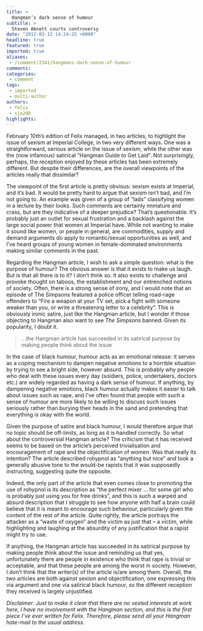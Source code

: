 ```yaml
---
title: >
  Hangman’s dark sense of humour
subtitle: >
  Steven Abnett courts controversy
date: "2012-03-13 14:24:25 +0000"
headline: true
featured: true
imported: true
aliases:
 - /comment/2341/hangmans-dark-sense-of-humour
comments:
categories:
 - comment
tags:
 - imported
 - multi-author
authors:
 - felix
 - sja208
highlights:
---
```


February 10th’s edition of Felix managed, in two articles, to highlight the issue of sexism at Imperial College, in two very different ways. One was a straightforward, serious article on the issue of sexism, while the other was the (now infamous) satirical “Hangman Guide to Get Laid”. Not surprisingly, perhaps, the reception enjoyed by these articles has been extremely different. But despite their differences, are the overall viewpoints of the articles really that dissimilar?

The viewpoint of the first article is pretty obvious: sexism exists at Imperial, and it’s bad. It would be pretty hard to argue that sexism isn’t bad, and I’m not going to. An example was given of a group of “lads” classifying women in a lecture by their looks. Such comments are certainly immature and crass, but are they indicative of a deeper prejudice? That’s questionable. It’s probably just an outlet for sexual frustration and a backlash against the large social power that women at Imperial have. While not wanting to make it sound like women, or people in general, are commodities, supply and demand arguments do apply to romantic/sexual opportunities as well, and I’ve heard groups of young women in female-dominated environments making similar comments in the past.

Regarding the Hangman article, I wish to ask a simple question: what is the purpose of humour? The obvious answer is that it exists to make us laugh. But is that all there is to it? I don’t think so. It also exists to challenge and provoke thought on taboos, the establishment and our entrenched notions of society. Often, there is a strong sense of irony, and I would note that an episode of The Simpsons featured a police officer telling road-rage offenders to “Fire a weapon at your TV set, pick a fight with someone weaker than you, or write a threatening letter to a celebrity”. This is obviously ironic satire, just like the Hangman article, but I wonder if those objecting to Hangman also want to see _The Simpsons_ banned. Given its popularity, I doubt it.

> ...the Hangman article has succeeded in its satirical purpose by making people think about the issue

In the case of black humour, humour acts as an emotional release: it serves as a coping mechanism to dampen negative emotions to a horrible situation by trying to see a bright side, however absurd. This is probably why people who deal with these issues every day (soldiers, police, undertakers, doctors etc.) are widely regarded as having a dark sense of humour. If anything, by dampening negative emotions, black humour actually makes it easier to talk about issues such as rape, and I’ve often found that people with such a sense of humour are more likely to be willing to discuss such issues seriously rather than burying their heads in the sand and pretending that everything is okay with the world.

Given the purpose of satire and black humour, I would therefore argue that no topic should be off-limits, as long as it is handled correctly. So what about the controversial Hangman article? The criticism that it has received seems to be based on the article’s perceived trivialisation and encouragement of rape and the objectification of women. Was that really its intention? The article described rohypnol as “anything but nice” and took a generally abusive tone to the would-be rapists that it was supposedly instructing, suggesting quite the opposite.

Indeed, the only part of the article that even comes close to promoting the use of rohypnol is its description as “the perfect mixer … for some girl who is probably just using you for free drinks”, and this is such a warped and absurd description that I struggle to see how anyone with half a brain could believe that it is meant to encourage such behaviour, particularly given the content of the rest of the article. Quite rightly, the article portrays the attacker as a “waste of oxygen” and the victim as just that – a victim, while highlighting and laughing at the absurdity of any justification that a rapist might try to use.

If anything, the Hangman article has succeeded in its satirical purpose by making people think about the issue and reminding us that yes, unfortunately there are people in existence who think that rape is trivial or acceptable, and that these people are among the worst in society. However, I don’t think that the writer(s) of the article is/are among them. Overall, the two articles are both against sexism and objectification, one expressing this via argument and one via satirical black humour, so the different reception they received is largely unjustified.

_Disclaimer: Just to make it clear that there are no vested interests at work here, I have no involvement with the Hangman section, and this is the first piece I’ve ever written for Felix. Therefore, please send all your Hangman hate-mail to the usual address._
